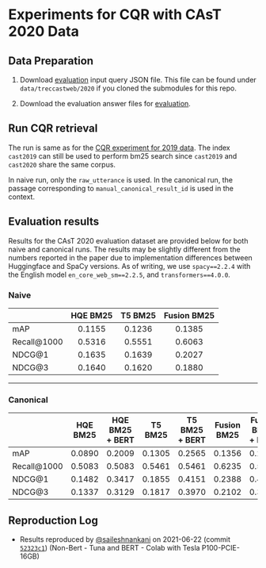 # Experiments for CQR with CAsT 2020 Data

## Data Preparation

1. Download [evaluation](https://github.com/daltonj/treccastweb/blob/master/2020/2020_manual_evaluation_topics_v1.0.json) input query JSON file. This file can be found under `data/treccastweb/2020` if you cloned the submodules for this repo.

2. Download the evaluation answer files for [evaluation](https://trec.nist.gov/data/cast/2020qrels.txt).

## Run CQR retrieval

The run is same as for the [CQR experiment for 2019 data](./cqr_experiments.md).  The index `cast2019` can still be used to perform bm25 search since `cast2019` and `cast2020` share the same corpus. 

In naive run, only the `raw_utterance` is used. In the canonical run, the passage corresponding to `manual_canonical_result_id` is used in the context. 

## Evaluation results

Results for the CAsT 2020 evaluation dataset are provided below for both naive and canonical runs. The results may be slightly different from the numbers reported in the paper due to implementation differences between Huggingface and SpaCy versions. As of writing, we use `spacy==2.2.4` with the English model `en_core_web_sm==2.2.5`, and `transformers==4.0.0`.

### Naive

|             | HQE BM25 |    T5 BM25      | Fusion BM25 |
| ----------- | :------: | :-------------: | :---------: |
| mAP         |  0.1155  |     0.1236      |   0.1385    |
| Recall@1000 |  0.5316  |     0.5551      |   0.6063    |
| NDCG@1      |  0.1635  |     0.1639      |   0.2027    |
| NDCG@3      |  0.1640  |     0.1620      |   0.1880    |

---------

### Canonical

|             | HQE BM25 | HQE BM25 + BERT |   T5 BM25      | T5 BM25 + BERT |   Fusion BM25  | Fusion BM25 + BERT |
| ----------- | :------: | :-------------: | :------------: | :------------: | :------------: | :----------------: |
| mAP         |  0.0890  |    0.2009       |    0.1305      |    0.2565      |     0.1356     |      0.2565        |
| Recall@1000 |  0.5083  |    0.5083       |    0.5461      |    0.5461      |     0.6235     |      0.5461        |
| NDCG@1      |  0.1482  |    0.3417       |    0.1855      |    0.4151      |     0.2388     |      0.4151        | 
| NDCG@3      |  0.1337  |    0.3129       |    0.1817      |    0.3970      |     0.2102     |      0.3970        | 


## Reproduction Log

+ Results reproduced by [@saileshnankani](https://github.com/saileshnankani) on 2021-06-22 (commit [`52323c1`](https://github.com/castorini/chatty-goose/commit/52323c1f4c15fae207c219feeb3086cc823e595b)) (Non-Bert - Tuna and BERT - Colab with Tesla P100-PCIE-16GB)
